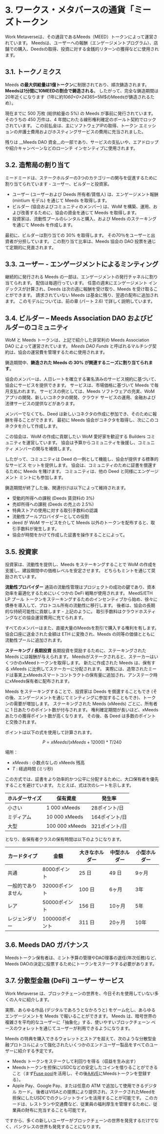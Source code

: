 # 3. ワークス・メタバースの通貨「ミーズトークン

Work Metaverseは、その通貨であるMeeds（MEED）トークンによって運営されています。 Meedsは、ユーザーへの報酬（エンゲージメントプログラム）、店舗での購入、Deedsの取得、投資に対する金銭的リターンの獲得などに使用されます。

## 3.1. トークノミクス

Meeds **の最大供給量は1億トークン**に制限されており、順次鋳造されます。 **Meedsは1分間に10MEEDの割合で鋳造される**。 したがって、完全な鋳造期間は20年近くになります（1年に約10*60<0>24*365=5M$のMeedsが鋳造されるため）。

現在までに 500 万枚 (総供給量の 5%) の Meeds が事前に発行されています。 そのうちの 450 万件は、4 年間にわたる線形権利確定のボールト契約でロックされています。 この前払金は、主にソフトウェアIPの取得、トークン エミッションの弁護士費用およびホスティングサービスの費用に充当されました。

残りは __Meeds DAO 資金__の一部であり、サービスの支払いや、エアドロップや紹介キャンペーンなどのローンチ インセンティブに使用されます。


## 3.2. 造幣局の割り当て

ミードミードは、ステークホルダーの3つのカテゴリーの関与を促進するために割り当てられています - ユーザー、ビルダーと投資家。

- ユーザー (ユーザーおよび Deeds 所有者/賃借人) は、エンゲージメント報酬 (mintium モデル) を通じて Meeds を取得します。
- ビルダー (協会およびコミュニティのメンバー) は、WoM を構築、運用、および改善するために、協会の資金を通じて Meeds を取得します。
- 投資家は、流動性プールのレンタルと購入、および Meeds のステーキングを通じて Meeds を作成します。

最初に、ビルダーは割り当ての 30% を取得します。 その70％をユーザーと出資者が分担しています。 この割り当て比率は、Meeds 協会の DAO 投票を通じて定期的に見直されます。

## 3.3. ユーザー - エンゲージメントによるミンティング

継続的に発行される Meeds の一部は、エンゲージメントの発行チャネルに割り当てられます。 配信は毎週行っています。 任意の週末にエンゲージメント インデックスが計算され、Deeds は次の週に報酬を受け取り、Meeds を受け取ることができます。 請求されていない Meeds は基金に残り、翌週の配布に追加されます。 このモデルについては、前の章 (パート 2.6) で詳しく説明しています。

## 3.4. ビルダー – Meeds Association DAO およびビルダーのコミュニティ

WoM と Meeds トークンは、上記で紹介した非営利の Meeds Association DAO によって運営されています。 _Meeds DAO Funds_ と呼ばれるマルチシグ契約は、協会の運営費を管理するために使用されます。

鋳造期間中、**鋳造された Meeds の 30% が関連するニーズに割り当てられます**。

協会のメンバーは、人日レートを確立する署名済みのサービス規約に基づいて、協会にサービスを提供できます。 サービスは、市場価格に基づいて Meeds で毎月支払われます。 サービスの例としては、Meeds ソフトウェアの充実、WoM アプリの開発、新しいコネクタの開発、クラウド サービスの運用、金融および法律サービスの提供などがあります。

メンバーでなくても、Deed は新しいコネクタの作成に参加でき、そのために報酬を得ることができます。 最初に Meeds 協会がコネクタを取得し、次にこのコネクタを介して作成します。

この協会は、WoM の作成に貢献したい WoM 愛好家を歓迎する Builders コミュニティを運営しています。 協会は予算からコミュニティを後援し、コミュニティ メンバーの関与を補償します。

したがって、コミュニティは Deed の一例として機能し、協会が提供する標準的なサービス セットを提供します。 協会は、コミュニティのために証書を償還するために Meeds を賭けます。 コミュニティは、他の Deed と同様にエンゲージメント ミントにも参加します。

鋳造期間が終了した後、関連付けは以下によって維持されます。

- 受動的所得への課税 (Deeds 賃貸料の 3%)
- 売却所得への課税 (Deeds の売上の 2.5%)
- 特典ストアの使用に対する取引手数料の認識
- 流動性プールプロバイダーとしての役割
- deed が WoM サービスを介して Meeds 以外のトークンを配布すると、取引手数料が発生します。
- 協会が時間をかけて作成した証書を操作することによって。


## 3.5. 投資家

投資家は、流動性を提供し、Meeds をステーキングすることで WoM の作成を支援し、建設期間中の価格レベルを安定させます。 どちらもミントを通じて奨励されています。

**流動性プロバイダー** 通貨の流動性管理はプロジェクトの成功の鍵であり、資本効率を最適化するためにいくつかの DeFi 戦略が使用されます。 MeedS/ETH LP プール トークンをステーキングするためのインセンティブから始め、徐々に債券を導入して、プロトコル所有の流動性に移行します。 後者は、協会の長期的な持続可能性に貢献します - 上記のように。 取引手数料はクラウドホスティングなどの協会運営費用に充てられます。

すべてのメンバーはまた、直接大量のMeedsを割引で購入する権利を有します。 協会口座に送金された金額は ETH に変換され、Meeds の同等の価値とともに流動性プールに追加されます。

**ステーキング / 長期投資** 長期投資を奨励するために、ステーキングされた Meeds には報酬が与えられます。 Meedsがステークされると、ステーカーはいくつかのxMeedトークンを取得します。 新たに作成された Meeds は、保有する xMeeds に比例してステーカーに分配されます。 実際には、造幣されたミードは事実上xMeedsスマートコントラクトの保有量に追加され、アンステーク時にxMeeds保有者に配布されます。

Meeds をステーキングすることで、投資家は Deeds を償還することもでき (その後、エンゲージメントを通じてミンティングに参加することもでき)、トークンの需要が増加します。 ステーキングされた Meeds (xMeeds) ごとに、所有者に 1 日あたりのポイント数が付与されます。 権利確定期間が長いほど、xMeeds あたりの獲得ポイント数が高くなります。 その後、各 Deed は多数のポイントと交換されます。

ポイントは以下の式を使用して計算されます。

 $$ P = xMeeds / (xMeeds + 12000) * T / 240 $$

 場所：

- $xMeeds$ : 小数点なしの xMeeds 残高
- $T$ : 経過時間 (ミリ秒)

この方式では、証書をより効率的かつ公平に分配するために、大口保有者を優先することを避けています。 たとえば、式は次のレートを示します。

| **ホルダーサイズ** | **保有資産**       | **発生率**   |
| ----------- | -------------- | --------- |
| 小さい         | 1 000 xMeeds   | 28ポイント/日  |
| ミディアム       | 10 000 xMeeds  | 164ポイント/日 |
| 大型          | 100 000 xMeeds | 321ポイント/日 |


となり、各保有者クラスの保有時間は以下のようになります。

| **カードタイプ** | **金額**     | **大きなホルダー** | **中型ホルダー** | **小型ホルダー** |
| ---------- | ---------- | ----------- | ---------- | ---------- |
| 共通         | 8000ポイント   | 25 日        | 49 日       | 9ヶ月        |
| 一般的でありません  | 32000ポイント  | 100 日       | 6ヶ月        | 3年         |
| レア         | 50000ポイント  | 156 日       | 10ヶ月       | 5年         |
| レジェンダリー    | 100000ポイント | 311 日       | 20ヶ月       | 10年        |

## 3.6. Meeds DAO ガバナンス

Meedsトークン保有者は、ミント予算の管理やDAO理事の選任(年次任務)など、Meeds DAOの決定に投票するためにトークンをステークする必要があります。

## 3.7. 分散型金融 (DeFi) ユーザー サービス

Work Metaverse は、ブロックチェーンの世界を、今日それを使用していない多くの人々に紹介します。

実際、あらゆる作品 (デジタルであろうとなかろうと) をゲーム化し、あらゆるエンゲージメントを Meeds で報いることができます。 Meeds は、暗号世界の複雑さを平均的なユーザーに「抽象化」する、使いやすいブロックチェーン ベースのウォレットを通じてユーザーが利用できるようになります。

Meeds の特典を購入できるウォレットとストアを超えて、次のような分散型金融プロトコルによって強化されたいくつかのエンドユーザー製品をすべてのユーザーに紹介する予定です。

- Meeds トークンをステークして利回りを得る（収益を生み出す）
- Meedsトークンを担保にUSDCなどの安定したコインを借りることができること（まず[Fuse pool](https://app.rari.capital/fuse)を活用し、その後[AAVE](https://aave.com/)にMeedsトークンを登録する）。
- Apple Pay、Google Pay、または任意の ATM で追加して使用できるデジタル カード。 後者はVISAとの提携により提供され、ステークされたMeedを担保にしたUSDCでのクレジットラインを活用することが可能です。 このカードは、レストランや交通費など、従業員の福利厚生を管理するために、従業員の財布に充当することも可能です。

ですから、多くの新しいユーザーがブロックチェーンの世界を発見するだけでなく、バンクレスの世界も発見することになります。

 
